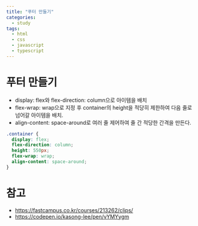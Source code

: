 ```yaml
---
title: "푸터 만들기"
categories:
  - study
tags:
  - html
  - css
  - javascript
  - typescript
---
```


# 푸터 만들기

- display: flex와 flex-direction: column으로 아이템을 배치
- flex-wrap: wrap으로 지정 후 container의 height을 적당히 제한하여 다음 줄로 넘어갈 아이템을 배치.
- align-content: space-around로 여러 줄 제어하여 줄 간 적당한 간격을 만든다.

```css
.container {
  display: flex;
  flex-direction: column;
  height: 550px;
  flex-wrap: wrap;
  align-content: space-around;
}
```

# 참고
- https://fastcampus.co.kr/courses/213262/clips/
- https://codepen.io/kasong-lee/pen/vYMYygm 
